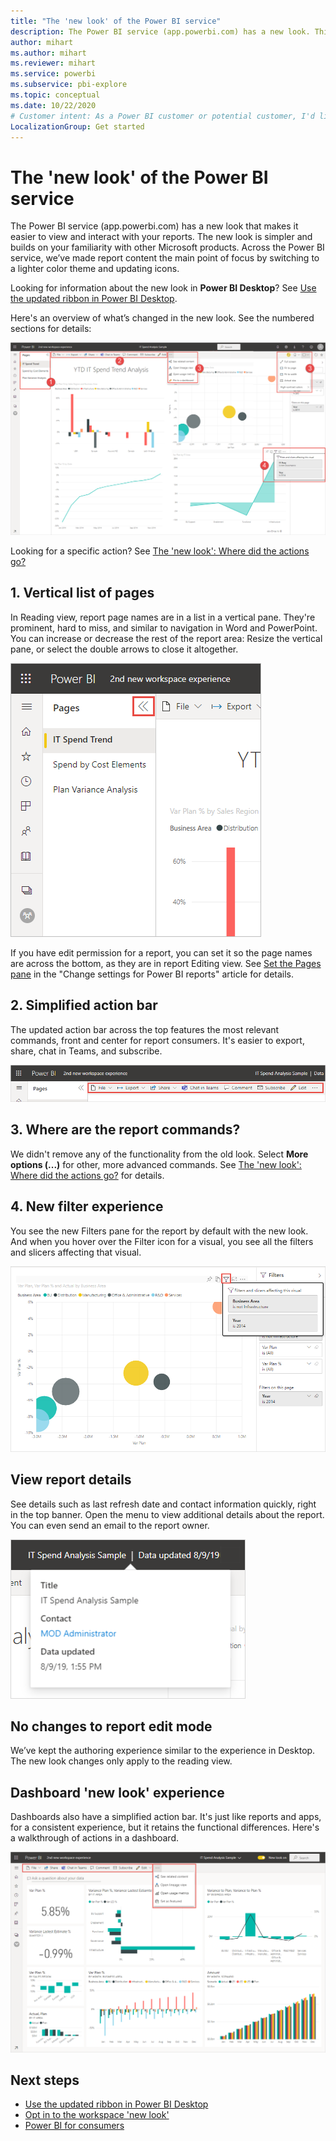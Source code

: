 ```yaml
---
title: "The 'new look' of the Power BI service"
description: The Power BI service (app.powerbi.com) has a new look. This article describes how to navigate reports using the new look. 
author: mihart
ms.author: mihart
ms.reviewer: mihart
ms.service: powerbi
ms.subservice: pbi-explore
ms.topic: conceptual
ms.date: 10/22/2020
# Customer intent: As a Power BI customer or potential customer, I'd like to know what the differences are between the previous look of the Power BI service and the new look
LocalizationGroup: Get started
---
```

# The 'new look' of the Power BI service

The Power BI service (app.powerbi.com) has a new look that makes it easier to view and interact with your reports. The new look is simpler and builds on your familiarity with other Microsoft products. Across the Power BI service, we’ve made report content the main point of focus by switching to a lighter color theme and updating icons. 

Looking for information about the new look in **Power BI Desktop**? See [Use the updated ribbon in Power BI Desktop](../create-reports/desktop-ribbon.md).

Here's an overview of what’s changed in the new look. See the numbered sections for details:

![Screenshot of New look overview of changes.](media/service-new-look/power-bi-new-look-changes-callouts.png)

Looking for a specific action? See [The 'new look': Where did the actions go?](service-new-look-where-actions.md)

## 1. Vertical list of pages 
In Reading view, report page names are in a list in a vertical pane. They're prominent, hard to miss, and similar to navigation in Word and PowerPoint. You can increase or decrease the rest of the report area: Resize the vertical pane, or select the double arrows to close it altogether.

![Screenshot of Report page names along the side.](media/service-new-look/power-bi-new-look-report-pages.png)

If you have edit permission for a report, you can set it so the page names are across the bottom, as they are in report Editing view. See [Set the Pages pane](../create-reports/power-bi-report-settings.md#set-the-pages-pane) in the "Change settings for Power BI reports" article for details.

## 2. Simplified action bar 

The updated action bar across the top features the most relevant commands, front and center for report consumers. It's easier to export, share, chat in Teams, and subscribe. 

![Screenshot of New action bar.](media/service-new-look/power-bi-new-look-action-bar.png)

## 3. Where are the report commands?

We didn't remove any of the functionality from the old look. Select **More options (...)** for other, more advanced commands. See [The 'new look': Where did the actions go?](service-new-look-where-actions.md) for details.

## 4. New filter experience

You see the new Filters pane for the report by default with the new look. And when you hover over the Filter icon for a visual, you see all the filters and slicers affecting that visual.

![Screenshot of all the filters and slicers affecting that visual.](media/service-new-look/power-bi-new-look-filters.png)

## View report details 

See details such as last refresh date and contact information quickly, right in the top banner.  Open the menu to view additional details about the report. You can even send an email to the report owner.

![Screenshot of View report details.](media/service-new-look/power-bi-new-look-metadata.png)

## No changes to report edit mode 

We’ve kept the authoring experience similar to the experience in Desktop. The new look changes only apply to the reading view.

## Dashboard 'new look' experience 

Dashboards also have a simplified action bar. It's just like reports and apps, for a consistent experience, but it retains the functional differences. Here's a walkthrough of actions in a dashboard.
 
![Screenshot of Dashboard action bar in new look.](media/service-new-look/power-bi-dashboard-action-bar-new-look.png)

## Next steps

- [Use the updated ribbon in Power BI Desktop](../create-reports/desktop-ribbon.md)
- [Opt in to the workspace 'new look'](../collaborate-share/service-workspaces-new-look.md)
- [Power BI for consumers](end-user-consumer.md)
